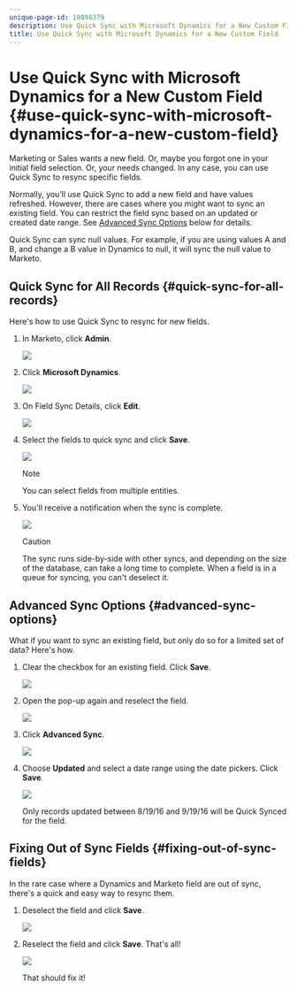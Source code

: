 ```yaml
---
unique-page-id: 10098379
description: Use Quick Sync with Microsoft Dynamics for a New Custom Field - Marketo Docs - Product Documentation
title: Use Quick Sync with Microsoft Dynamics for a New Custom Field
---
```


# Use Quick Sync with Microsoft Dynamics for a New Custom Field {#use-quick-sync-with-microsoft-dynamics-for-a-new-custom-field}

Marketing or Sales wants a new field. Or, maybe you forgot one in your initial field selection. Or, your needs changed. In any case, you can use Quick Sync to resync specific fields.

Normally, you’ll use Quick Sync to add a new field and have values refreshed. However, there are cases where you might want to sync an existing field. You can restrict the field sync based on an updated or created date range. See [Advanced Sync Options](#Advanced_Sync_Options) below for details.

Quick Sync can sync null values. For example, if you are using values A and B, and change a B value in Dynamics to null, it will sync the null value to Marketo.

## Quick Sync for All Records {#quick-sync-for-all-records}

Here's how to use Quick Sync to resync for new fields.

1. In Marketo, click **Admin**.

   ![](assets/image2016-8-19-11-3a14-3a5.png)

1. Click **Microsoft Dynamics**.

   ![](assets/image2016-8-19-11-3a15-3a8.png)

1. On Field Sync Details, click **Edit**.

   ![](assets/image2016-8-19-11-3a16-3a22.png)

1. Select the fields to quick sync and click **Save**.

   ![](assets/image2016-8-25-15-3a26-3a11.png)

   >[!NOTE]
   >
   >You can select fields from multiple entities.

1. You'll receive a notification when the sync is complete.

   ![](assets/field-sync-update-notification.png)

   >[!CAUTION]
   >
   >The sync runs side-by-side with other syncs, and depending on the size of the database, can take a long time to complete. When a field is in a queue for syncing, you can't deselect it.

## Advanced Sync Options {#advanced-sync-options}

What if you want to sync an existing field, but only do so for a limited set of data? Here's how.

1. Clear the checkbox for an existing field. Click **Save**.

   ![](assets/image2016-8-25-16-3a16-3a32.png)

1. Open the pop-up again and reselect the field.

   ![](assets/select-field-reselect-hand.png)

1. Click **Advanced Sync**.

   ![](assets/image2016-8-25-15-3a52-3a9.png)

1. Choose **Updated** and select a date range using the date pickers. Click **Save**.

   ![](assets/image2016-8-25-16-3a0-3a3.png)

   Only records updated between 8/19/16 and 9/19/16 will be Quick Synced for the field.

## Fixing Out of Sync Fields {#fixing-out-of-sync-fields}

In the rare case where a Dynamics and Marketo field are out of sync, there's a quick and easy way to resync them.

1. Deselect the field and click **Save**.

   ![](assets/image2016-8-25-16-3a16-3a32-1.png)

1. Reselect the field and click **Save**. That's all!

   ![](assets/image2016-8-25-16-3a20-3a45.png)

   That should fix it!
